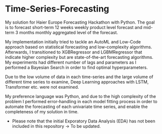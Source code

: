 # Time-Series-Forecasting
My solution for Haier Europe Forecasting Hackathon with Python.  The goal is to forecast short-term 12 weeks weekly product level forecast and mid-term 3 months monthly aggregated level of the forecast.

My implementation initially tried to tackle an AutoML and Low-Code approach based on statistical forecasting and low-complexity algorithms. 
Afterwards, I transitioned to XGBRegressor and LGBMRegressor that indicate higher complexity but are state-of-the-art forecasting algorithms. My experiments had different number of lags and parameters as I performed a Bayesian Search in order to find optimal hyperparameters.

Due to the low volume of data in each time-series and the large volume of different time series to examine, Deep Learning approaches with LSTM, Transformer etc. were not examined.

My preference language was Python, and due to the high complexity of the problem I performed error-handling in each model fitting process in order to automate the forecasting of each univariate time series, and enable the completeness of my solution in time.

* Please note that the initial Exporatory Data Analysis (EDA) has not been included in this repository -> To be updated.
